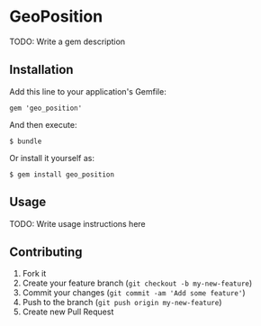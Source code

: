 # GeoPosition

TODO: Write a gem description

## Installation

Add this line to your application's Gemfile:

    gem 'geo_position'

And then execute:

    $ bundle

Or install it yourself as:

    $ gem install geo_position

## Usage

TODO: Write usage instructions here

## Contributing

1. Fork it
2. Create your feature branch (`git checkout -b my-new-feature`)
3. Commit your changes (`git commit -am 'Add some feature'`)
4. Push to the branch (`git push origin my-new-feature`)
5. Create new Pull Request
